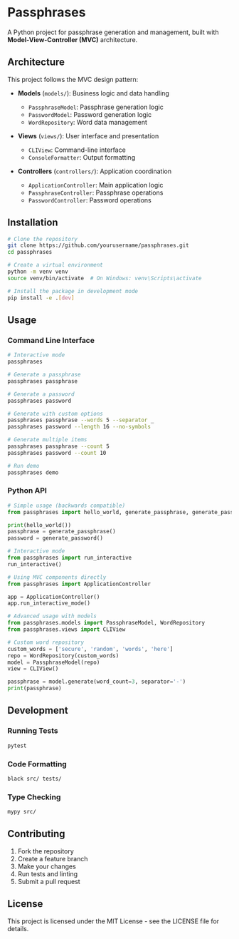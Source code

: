# Passphrases

A Python project for passphrase generation and management, built with **Model-View-Controller (MVC)** architecture.

## Architecture

This project follows the MVC design pattern:

- **Models** (`models/`): Business logic and data handling
  - `PassphraseModel`: Passphrase generation logic
  - `PasswordModel`: Password generation logic  
  - `WordRepository`: Word data management
  
- **Views** (`views/`): User interface and presentation
  - `CLIView`: Command-line interface
  - `ConsoleFormatter`: Output formatting
  
- **Controllers** (`controllers/`): Application coordination
  - `ApplicationController`: Main application logic
  - `PassphraseController`: Passphrase operations
  - `PasswordController`: Password operations

## Installation

```bash
# Clone the repository
git clone https://github.com/yourusername/passphrases.git
cd passphrases

# Create a virtual environment
python -m venv venv
source venv/bin/activate  # On Windows: venv\Scripts\activate

# Install the package in development mode
pip install -e .[dev]
```

## Usage

### Command Line Interface

```bash
# Interactive mode
passphrases

# Generate a passphrase
passphrases passphrase

# Generate a password
passphrases password

# Generate with custom options
passphrases passphrase --words 5 --separator _
passphrases password --length 16 --no-symbols

# Generate multiple items
passphrases passphrase --count 5
passphrases password --count 10

# Run demo
passphrases demo
```

### Python API

```python
# Simple usage (backwards compatible)
from passphrases import hello_world, generate_passphrase, generate_password

print(hello_world())
passphrase = generate_passphrase()
password = generate_password()

# Interactive mode
from passphrases import run_interactive
run_interactive()

# Using MVC components directly
from passphrases import ApplicationController

app = ApplicationController()
app.run_interactive_mode()

# Advanced usage with models
from passphrases.models import PassphraseModel, WordRepository
from passphrases.views import CLIView

# Custom word repository
custom_words = ['secure', 'random', 'words', 'here']
repo = WordRepository(custom_words)
model = PassphraseModel(repo)
view = CLIView()

passphrase = model.generate(word_count=3, separator='-')
print(passphrase)
```

## Development

### Running Tests

```bash
pytest
```

### Code Formatting

```bash
black src/ tests/
```

### Type Checking

```bash
mypy src/
```

## Contributing

1. Fork the repository
2. Create a feature branch
3. Make your changes
4. Run tests and linting
5. Submit a pull request

## License

This project is licensed under the MIT License - see the LICENSE file for details.